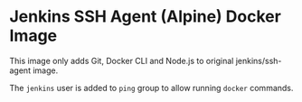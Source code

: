 # Jenkins SSH Agent (Alpine) Docker Image

This image only adds Git, Docker CLI and Node.js to original jenkins/ssh-agent image.

The `jenkins` user is added to `ping` group to allow running `docker` commands.
